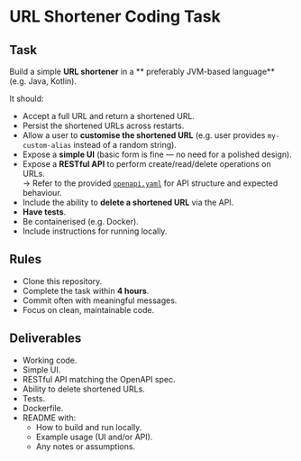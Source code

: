 # URL Shortener Coding Task

## Task

Build a simple **URL shortener** in a ** preferably JVM-based language** (e.g. Java, Kotlin).

It should:

- Accept a full URL and return a shortened URL.
- Persist the shortened URLs across restarts.
- Allow a user to **customise the shortened URL** (e.g. user provides `my-custom-alias` instead of a random string).
- Expose a **simple UI** (basic form is fine — no need for a polished design).
- Expose a **RESTful API** to perform create/read/delete operations on URLs.  
  → Refer to the provided [`openapi.yaml`](./openapi.yaml) for API structure and expected behaviour.
- Include the ability to **delete a shortened URL** via the API.
- **Have tests**.
- Be containerised (e.g. Docker).
- Include instructions for running locally.

## Rules

- Clone this repository.
- Complete the task within **4 hours**.
- Commit often with meaningful messages.
- Focus on clean, maintainable code.

## Deliverables

- Working code.
- Simple UI.
- RESTful API matching the OpenAPI spec.
- Ability to delete shortened URLs.
- Tests.
- Dockerfile.
- README with:
  - How to build and run locally.
  - Example usage (UI and/or API).
  - Any notes or assumptions.
